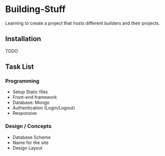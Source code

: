 Building-Stuff
==============
Learning to create a project that hosts different builders and their projects.

## Installation
TODO

## Task List

### Programming
- Setup Static files
- Front-end framework
- Database: Mongo
- Authentication (Login/Logout)
- Responsive

### Design / Concepts
- Database Scheme
- Name for the site
- Design Layout
